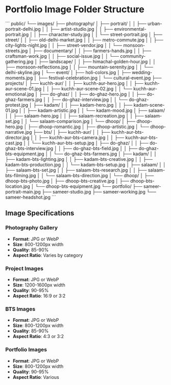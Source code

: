 # Portfolio Image Folder Structure

\`\`\`
public/
└── images/
    ├── photography/
    │   ├── portrait/
    │   │   ├── urban-portrait-delhi.jpg
    │   │   ├── artist-studio.jpg
    │   │   ├── environmental-portrait.jpg
    │   │   ├── character-study.jpg
    │   │   └── street-portrait.jpg
    │   ├── street/
    │   │   ├── old-delhi-market.jpg
    │   │   ├── metro-commute.jpg
    │   │   ├── city-lights-night.jpg
    │   │   ├── street-vendor.jpg
    │   │   └── monsoon-streets.jpg
    │   ├── documentary/
    │   │   ├── farmers-hands.jpg
    │   │   ├── craftsman-work.jpg
    │   │   ├── social-issue.jpg
    │   │   └── community-gathering.jpg
    │   ├── landscape/
    │   │   ├── himachal-golden-hour.jpg
    │   │   ├── monsoon-reflections.jpg
    │   │   ├── mountain-serenity.jpg
    │   │   └── delhi-skyline.jpg
    │   └── event/
    │       ├── holi-colors.jpg
    │       ├── wedding-moments.jpg
    │       ├── festival-celebration.jpg
    │       └── cultural-event.jpg
    ├── projects/
    │   ├── kuchh-aur/
    │   │   ├── kuchh-aur-hero.jpg
    │   │   ├── kuchh-aur-scene-01.jpg
    │   │   ├── kuchh-aur-scene-02.jpg
    │   │   └── kuchh-aur-emotional.jpg
    │   ├── do-ghaz/
    │   │   ├── do-ghaz-hero.jpg
    │   │   ├── do-ghaz-farmers.jpg
    │   │   ├── do-ghaz-interview.jpg
    │   │   └── do-ghaz-protest.jpg
    │   ├── kadam/
    │   │   ├── kadam-hero.jpg
    │   │   ├── kadam-scene-01.jpg
    │   │   ├── kadam-artistic.jpg
    │   │   └── kadam-mood.jpg
    │   ├── salaam/
    │   │   ├── salaam-hero.jpg
    │   │   ├── salaam-recreation.jpg
    │   │   ├── salaam-set.jpg
    │   │   └── salaam-comparison.jpg
    │   └── dhoop/
    │       ├── dhoop-hero.jpg
    │       ├── dhoop-romantic.jpg
    │       ├── dhoop-artistic.jpg
    │       └── dhoop-narrative.jpg
    ├── bts/
    │   ├── kuchh-aur/
    │   │   ├── kuchh-aur-bts-director.jpg
    │   │   ├── kuchh-aur-bts-camera.jpg
    │   │   ├── kuchh-aur-bts-cast.jpg
    │   │   └── kuchh-aur-bts-setup.jpg
    │   ├── do-ghaz/
    │   │   ├── do-ghaz-bts-interview.jpg
    │   │   ├── do-ghaz-bts-field.jpg
    │   │   ├── do-ghaz-bts-equipment.jpg
    │   │   └── do-ghaz-bts-farmers.jpg
    │   ├── kadam/
    │   │   ├── kadam-bts-lighting.jpg
    │   │   ├── kadam-bts-creative.jpg
    │   │   ├── kadam-bts-production.jpg
    │   │   └── kadam-bts-setup.jpg
    │   ├── salaam/
    │   │   ├── salaam-bts-set.jpg
    │   │   ├── salaam-bts-research.jpg
    │   │   ├── salaam-bts-filming.jpg
    │   │   └── salaam-bts-direction.jpg
    │   └── dhoop/
    │       ├── dhoop-bts-photo.jpg
    │       ├── dhoop-bts-creative.jpg
    │       ├── dhoop-bts-location.jpg
    │       └── dhoop-bts-equipment.jpg
    └── portfolio/
        ├── sameer-portrait-main.jpg
        ├── sameer-studio.jpg
        ├── sameer-working.jpg
        └── sameer-headshot.jpg
\`\`\`

## Image Specifications

### Photography Gallery
- **Format**: JPG or WebP
- **Size**: 800-1200px width
- **Quality**: 85-90%
- **Aspect Ratio**: Varies by category

### Project Images
- **Format**: JPG or WebP
- **Size**: 1200-1600px width
- **Quality**: 90-95%
- **Aspect Ratio**: 16:9 or 3:2

### BTS Images
- **Format**: JPG or WebP
- **Size**: 800-1200px width
- **Quality**: 85-90%
- **Aspect Ratio**: 4:3 or 3:2

### Portfolio Images
- **Format**: JPG or WebP
- **Size**: 800-1200px width
- **Quality**: 90-95%
- **Aspect Ratio**: Various
